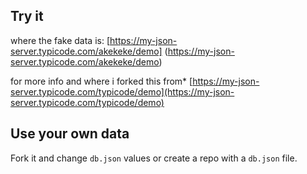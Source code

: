 ## Try it

where the fake data is:
[https://my-json-server.typicode.com/akekeke/demo] (https://my-json-server.typicode.com/akekeke/demo)

for more info and where i forked this from*
[https://my-json-server.typicode.com/typicode/demo](https://my-json-server.typicode.com/typicode/demo)


## Use your own data

Fork it and change `db.json` values or create a repo with a `db.json` file.
